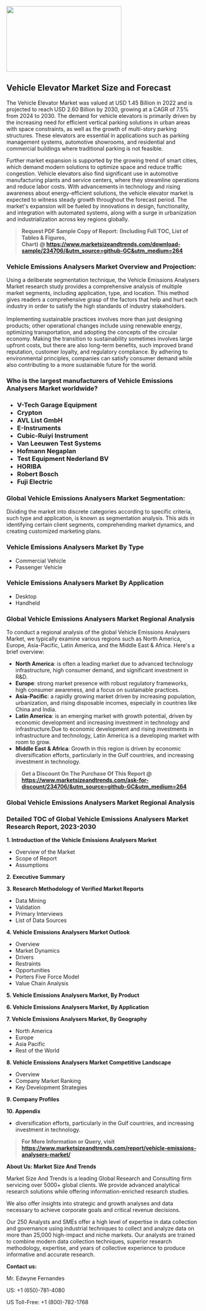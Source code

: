 <p><img class="alignnone size-medium wp-image-20088" src="https://ffe5etoiles.com/wp-content/uploads/2024/12/MST1-300x171.png" alt="" width="300" height="171" /></p><h2>Vehicle Elevator Market Size and Forecast</h2><p>The Vehicle Elevator Market was valued at USD 1.45 Billion in 2022 and is projected to reach USD 2.60 Billion by 2030, growing at a CAGR of 7.5% from 2024 to 2030. The demand for vehicle elevators is primarily driven by the increasing need for efficient vertical parking solutions in urban areas with space constraints, as well as the growth of multi-story parking structures. These elevators are essential in applications such as parking management systems, automotive showrooms, and residential and commercial buildings where traditional parking is not feasible.</p><p>Further market expansion is supported by the growing trend of smart cities, which demand modern solutions to optimize space and reduce traffic congestion. Vehicle elevators also find significant use in automotive manufacturing plants and service centers, where they streamline operations and reduce labor costs. With advancements in technology and rising awareness about energy-efficient solutions, the vehicle elevator market is expected to witness steady growth throughout the forecast period. The market's expansion will be fueled by innovations in design, functionality, and integration with automated systems, along with a surge in urbanization and industrialization across key regions globally.</p></p><blockquote id="" class=""><strong>Request PDF Sample Copy of Report: (Including Full TOC, List of Tables &amp; Figures, Chart)&nbsp;@&nbsp;<strong><a href="https://www.marketsizeandtrends.com/download-sample/234706/&utm_source=github-GC&utm_medium=264" target="_blank">https://www.marketsizeandtrends.com/download-sample/234706/&utm_source=github-GC&utm_medium=264</a></strong></strong></blockquote><h3 id="" class="">Vehicle Emissions Analysers Market&nbsp;Overview and Projection:</h3><p id="" class="">Using a deliberate segmentation technique, the Vehicle Emissions Analysers Market research study provides a comprehensive analysis of multiple market segments, including application, type, and location. This method gives readers a comprehensive grasp of the factors that help and hurt each industry in order to satisfy the high standards of industry stakeholders. <br /> <br />Implementing sustainable practices involves more than just designing products; other operational changes include using renewable energy, optimizing transportation, and adopting the concepts of the circular economy. Making the transition to sustainability sometimes involves large upfront costs, but there are also long-term benefits, such improved brand reputation, customer loyalty, and regulatory compliance. By adhering to environmental principles, companies can satisfy consumer demand while also contributing to a more sustainable future for the world.</p><h3 id="" class="">Who is the largest manufacturers of&nbsp;Vehicle Emissions Analysers Market worldwide?</h3><h3 class=""><p><ul><li>V-Tech Garage Equipment </li><li> Crypton </li><li> AVL List GmbH </li><li> E-Instruments </li><li> Cubic-Ruiyi Instrument </li><li> Van Leeuwen Test Systems </li><li> Hofmann Negaplan </li><li> Test Equipment Nederland BV </li><li> HORIBA </li><li> Robert Bosch </li><li> Fuji Electric</li></ul></p></h3><h3 id="" class="">Global&nbsp;Vehicle Emissions Analysers Market Segmentation:</h3><p id="" class="">Dividing the market into discrete categories according to specific criteria, such type and application, is known as segmentation analysis. This aids in identifying certain client segments, comprehending market dynamics, and creating customized marketing plans.</p><h3 id="" class="">Vehicle Emissions Analysers Market&nbsp;By Type</h3><p><p><ul><li>Commercial Vehicle</li><li> Passenger Vehicle</p></li></ul></p></p><h3 id="" class="">Vehicle Emissions Analysers Market&nbsp;By Application</h3><p class=""><p><ul><li>Desktop</li><li> Handheld</li></ul></p></p><h3 id="" class="">Global Vehicle Emissions Analysers Market Regional Analysis</h3><p id="" class="">To conduct a regional analysis of the global Vehicle Emissions Analysers Market, we typically examine various regions such as North America, Europe, Asia-Pacific, Latin America, and the Middle East &amp; Africa. Here's a brief overview:</p><ul><li><strong>North America</strong>: is often a leading market due to advanced technology infrastructure, high consumer demand, and significant investment in R&amp;D.</li><li><strong>Europe</strong>: strong market presence with robust regulatory frameworks, high consumer awareness, and a focus on sustainable practices.</li><li><strong>Asia-Pacific</strong>: a rapidly growing market driven by increasing population, urbanization, and rising disposable incomes, especially in countries like China and India.</li><li><strong>Latin America</strong>: is an emerging market with growth potential, driven by economic development and increasing investment in technology and infrastructure.Due to economic development and rising investments in infrastructure and technology, Latin America is a developing market with room to grow.</li><li><strong>Middle East &amp; Africa</strong>: Growth in this region is driven by economic diversification efforts, particularly in the Gulf countries, and increasing investment in technology.</li></ul><blockquote id="" class=""><strong>Get a Discount On The Purchase Of This Report @ <strong><a href="https://www.marketsizeandtrends.com/ask-for-discount/234706/&utm_source=github-GC&utm_medium=264" target="_blank">https://www.marketsizeandtrends.com/ask-for-discount/234706/&utm_source=github-GC&utm_medium=264</a></strong></strong></blockquote><h3 id="" class="">Global Vehicle Emissions Analysers Market Regional Analysis</h3><h3 id="" class="">Detailed TOC of Global Vehicle Emissions Analysers Market Research Report, 2023-2030</h3><p id="" class=""><strong>1. Introduction of the Vehicle Emissions Analysers Market</strong></p><ul><li>Overview of the Market</li><li>Scope of Report</li><li>Assumptions</li></ul><p id="" class=""><strong>2. Executive Summary</strong></p><p id="" class=""><strong>3. Research Methodology of Verified Market Reports</strong></p><ul><li>Data Mining</li><li>Validation</li><li>Primary Interviews</li><li>List of Data Sources</li></ul><p id="" class=""><strong>4. Vehicle Emissions Analysers Market Outlook</strong></p><ul><li>Overview</li><li>Market Dynamics</li><li>Drivers</li><li>Restraints</li><li>Opportunities</li><li>Porters Five Force Model</li><li>Value Chain Analysis</li></ul><p id="" class=""><strong>5. Vehicle Emissions Analysers Market, By Product</strong></p><p id="" class=""><strong>6. Vehicle Emissions Analysers Market, By Application</strong></p><p id="" class=""><strong>7. Vehicle Emissions Analysers Market, By Geography</strong></p><ul><li>North America</li><li>Europe</li><li>Asia Pacific</li><li>Rest of the World</li></ul><p id="" class=""><strong>8. Vehicle Emissions Analysers Market Competitive Landscape</strong></p><ul><li>Overview</li><li>Company Market Ranking</li><li>Key Development Strategies</li></ul><p id="" class=""><strong>9. Company Profiles</strong></p><p id="" class=""><strong>10. Appendix</strong></p><ul><li>diversification efforts, particularly in the Gulf countries, and increasing investment in technology.</li></ul><blockquote id="" class=""><strong>For More Information or Query, visit <strong><strong><a href="https://www.marketsizeandtrends.com/report/vehicle-emissions-analysers-market/" target="_blank">https://www.marketsizeandtrends.com/report/vehicle-emissions-analysers-market/</a></strong></strong></strong></blockquote><p id="" class=""><strong>About Us: Market Size And Trends</strong></p><p id="" class="">Market Size And Trends is a leading Global Research and Consulting firm servicing over 5000+ global clients. We provide advanced analytical research solutions while offering information-enriched research studies.</p><p id="" class="">We also offer insights into strategic and growth analyses and data necessary to achieve corporate goals and critical revenue decisions.</p><p id="" class="">Our 250 Analysts and SMEs offer a high level of expertise in data collection and governance using industrial techniques to collect and analyze data on more than 25,000 high-impact and niche markets. Our analysts are trained to combine modern data collection techniques, superior research methodology, expertise, and years of collective experience to produce informative and accurate research.</p><p id="" class=""><strong>Contact us:</strong></p><p id="" class="">Mr. Edwyne Fernandes</p><p id="" class="">US: +1 (650)-781-4080</p><p id="" class="">US Toll-Free: +1 (800)-782-1768</p>

